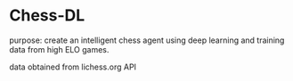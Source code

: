 # Chess-DL
purpose: create an intelligent chess agent using deep learning and training data from high ELO games. 

data obtained from lichess.org API
